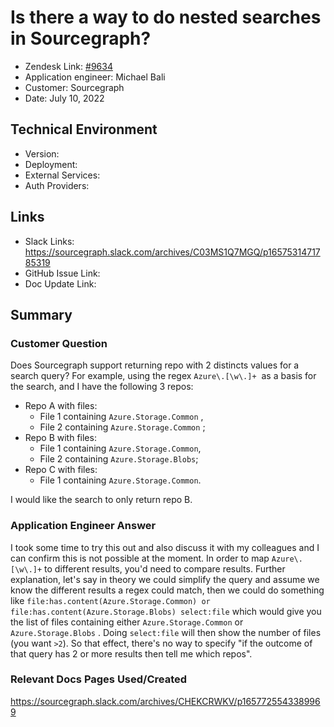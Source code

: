 
# Is there a way to do nested searches in Sourcegraph? <!-- Ticket Title  Hint: include keywords to make it searchable -->

- Zendesk Link: [#9634](https://sourcegraph.zendesk.com/agent/tickets/9634)
- Application engineer: Michael Bali
- Customer: Sourcegraph <!-- Redact if this contains personally identifying information -->
- Date: July 10, 2022

<!-- Data populated from integration, speak to Ben Gordon or Michael Bali if not working -->
<!-- During Internal team trial, fill missing data manually (we are waiting for all data to sync) -->

## Technical Environment
- Version: ​
- Deployment:
- External Services:
- Auth Providers:


## Links
<!-- Data for application engineer manual entry -->
- Slack Links:  https://sourcegraph.slack.com/archives/C03MS1Q7MGQ/p1657531471785319
- GitHub Issue Link:
- Doc Update Link:

## Summary
### Customer Question
Does Sourcegraph support returning repo with 2 distincts values for a search query?
For example, using the regex `Azure\.[\w\.]+`  as a basis for the search, and I have the following 3 repos:
- Repo A with files:
    - File 1 containing `Azure.Storage.Common` ,
    - File 2 containing `Azure.Storage.Common` ;
- Repo B with files:
  - File 1 containing `Azure.Storage.Common`,
  - File 2 containing `Azure.Storage.Blobs`;
- Repo C with files:
  - File 1 containing `Azure.Storage.Common`.

I would like the search to only return repo B. 

### Application Engineer Answer
I took some time to try this out and also discuss it with my colleagues and I can confirm this is not possible at the moment.
In order to map `Azure\.[\w\.]+` to different results, you'd need to compare results.
Further explanation, let's say in theory we could simplify the query and assume we know the different results a regex could match, then we could do something like `file:has.content(Azure.Storage.Common) or file:has.content(Azure.Storage.Blobs) select:file` which would give you the list of files containing either `Azure.Storage.Common` or `Azure.Storage.Blobs` . Doing `select:file` will then show the number of files (you want `>2`). So that effect, there's no way to specify "if the outcome of that query has 2 or more results then tell me which repos".

### Relevant Docs Pages Used/Created
https://sourcegraph.slack.com/archives/CHEKCRWKV/p1657725543389969
<!-- Once complete, upload a copy to https://github.com/sourcegraph/support-tools-internal/tree/main/resolved-tickets as a .md file -->
<!-- Name the file 9634.md -->
